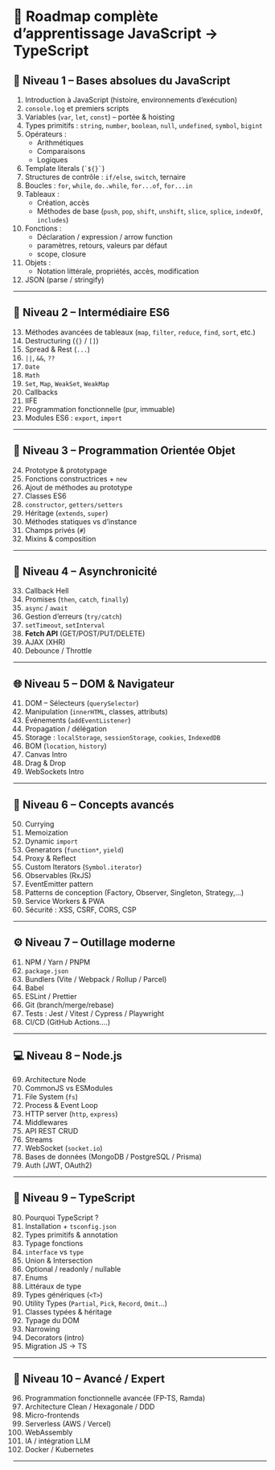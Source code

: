 # 📘 Roadmap complète d’apprentissage JavaScript → TypeScript

## 🧱 Niveau 1 – Bases absolues du JavaScript

1. Introduction à JavaScript (histoire, environnements d’exécution)
2. `console.log` et premiers scripts
3. Variables (`var`, `let`, `const`) – portée & hoisting
4. Types primitifs : `string`, `number`, `boolean`, `null`, `undefined`, `symbol`, `bigint`
5. Opérateurs :
   - Arithmétiques
   - Comparaisons
   - Logiques
6. Template literals (`` `${}` ``)
7. Structures de contrôle : `if/else`, `switch`, ternaire
8. Boucles : `for`, `while`, `do..while`, `for...of`, `for...in`
9. Tableaux :
   - Création, accès
   - Méthodes de base (`push`, `pop`, `shift`, `unshift`, `slice`, `splice`, `indexOf`, `includes`)
10. Fonctions :
    - Déclaration / expression / arrow function
    - paramètres, retours, valeurs par défaut
    - scope, closure
11. Objets :
    - Notation littérale, propriétés, accès, modification
12. JSON (parse / stringify)

---

## 🚀 Niveau 2 – Intermédiaire ES6

13. Méthodes avancées de tableaux (`map`, `filter`, `reduce`, `find`, `sort`, etc.)
14. Destructuring (`{}` / `[]`)
15. Spread & Rest (`...`)
16. `||`, `&&`, `??`
17. `Date`
18. `Math`
19. `Set`, `Map`, `WeakSet`, `WeakMap`
20. Callbacks
21. IIFE
22. Programmation fonctionnelle (pur, immuable)
23. Modules ES6 : `export`, `import`

---

## 🧠 Niveau 3 – Programmation Orientée Objet

24. Prototype & prototypage
25. Fonctions constructrices + `new`
26. Ajout de méthodes au prototype
27. Classes ES6
28. `constructor`, `getters/setters`
29. Héritage (`extends`, `super`)
30. Méthodes statiques vs d’instance
31. Champs privés (`#`)
32. Mixins & composition

---

## 🔁 Niveau 4 – Asynchronicité

33. Callback Hell
34. Promises (`then`, `catch`, `finally`)
35. `async` / `await`
36. Gestion d’erreurs (`try/catch`)
37. `setTimeout`, `setInterval`
38. **Fetch API** (GET/POST/PUT/DELETE)
39. AJAX (XHR)
40. Debounce / Throttle

---

## 🌐 Niveau 5 – DOM & Navigateur

41. DOM – Sélecteurs (`querySelector`)
42. Manipulation (`innerHTML`, classes, attributs)
43. Événements (`addEventListener`)
44. Propagation / délégation
45. Storage : `localStorage`, `sessionStorage`, `cookies`, `IndexedDB`
46. BOM (`location`, `history`)
47. Canvas Intro
48. Drag & Drop
49. WebSockets Intro

---

## 🧩 Niveau 6 – Concepts avancés

50. Currying
51. Memoization
52. Dynamic `import`
53. Generators (`function*`, `yield`)
54. Proxy & Reflect
55. Custom Iterators (`Symbol.iterator`)
56. Observables (RxJS)
57. EventEmitter pattern
58. Patterns de conception (Factory, Observer, Singleton, Strategy,…)
59. Service Workers & PWA
60. Sécurité : XSS, CSRF, CORS, CSP

---

## ⚙️ Niveau 7 – Outillage moderne

61. NPM / Yarn / PNPM
62. `package.json`
63. Bundlers (Vite / Webpack / Rollup / Parcel)
64. Babel
65. ESLint / Prettier
66. Git (branch/merge/rebase)
67. Tests : Jest / Vitest / Cypress / Playwright
68. CI/CD (GitHub Actions….)

---

## 💻 Niveau 8 – Node.js

69. Architecture Node
70. CommonJS vs ESModules
71. File System (`fs`)
72. Process & Event Loop
73. HTTP server (`http`, `express`)
74. Middlewares
75. API REST CRUD
76. Streams
77. WebSocket (`socket.io`)
78. Bases de données (MongoDB / PostgreSQL / Prisma)
79. Auth (JWT, OAuth2)

---

## 🔷 Niveau 9 – TypeScript

80. Pourquoi TypeScript ?
81. Installation + `tsconfig.json`
82. Types primitifs & annotation
83. Typage fonctions
84. `interface` vs `type`
85. Union & Intersection
86. Optional / readonly / nullable
87. Enums
88. Littéraux de type
89. Types génériques (`<T>`)
90. Utility Types (`Partial`, `Pick`, `Record`, `Omit`…)
91. Classes typées & héritage
92. Typage du DOM
93. Narrowing
94. Decorators (intro)
95. Migration JS → TS

---

## 🚀 Niveau 10 – Avancé / Expert

96. Programmation fonctionnelle avancée (FP-TS, Ramda)
97. Architecture Clean / Hexagonale / DDD
98. Micro-frontends
99. Serverless (AWS / Vercel)
100. WebAssembly
101. IA / intégration LLM
102. Docker / Kubernetes

---

